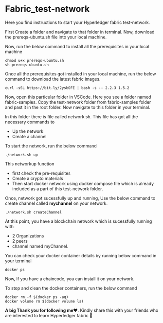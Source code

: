 # Fabric_test-network
Here you find instructions to start your Hyperledger fabric test-network.

First Create a folder and navigate to that folder in terminal. Now, download the prereqs-ubuntu.sh file into your local machine.

Now, run the below command to install all the prerequisites in your local machine
```
chmod u+x prereqs-ubuntu.sh
sh prereqs-ubuntu.sh
```

Once all the prerequisites got installed in your local machine, run the below command to download the latest fabric images.
```
curl -sSL https://bit.ly/2ysbOFE | bash -s -- 2.2.3 1.5.2
```

Now, open this particular folder in VSCode. Here you see a folder named fabric-samples.
Copy the test-network folder from fabric-samples folder and past it in the root folder. Now navigate to this folder in your terminal. 

In this folder there is file called network.sh. This file has got all the necessary commands to 
  * Up the network
  * Create a channel
  
To start the network, run the below command
```
./network.sh up
```
This networkup function
 * first check the pre-requisites
 * Create a crypto materials
 * Then start docker network using docker compose file which is already included as a part of this test-network folder.
 
Once, network got sucessfully up and running, Use the below command to create channel called **mychannel** on your network.
```
./network.sh createChannel
```
 
At this point, you have a blockchain network which is sucessfully running with
 * 2 Organizations
 * 2 peers
 * channel named myChannel.
 
You can check your docker container details by running below command in your terminal
``` 
docker ps
```
  
Now, If you have a chaincode, you can install it on your network.
  
To stop and clean the docker containers, run the below command
```
docker rm -f $(docker ps -aq) 
docker volume rm $(docker volume ls)
```

**A big Thank you for following me**:heart:. Kindly share this with your friends who are interested to learn Hyperledger fabric :pray:
